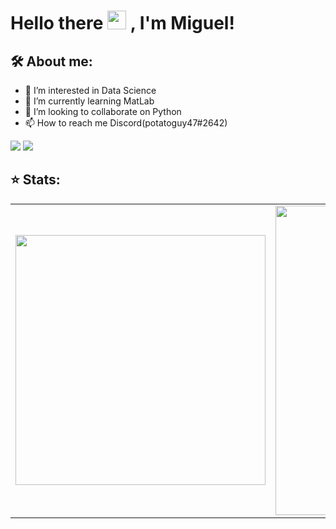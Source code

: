 # Hello there <img src="https://emojis.slackmojis.com/emojis/images/1570211625/6611/wave-animated.gif?1570211625" width="30"/> , I'm Miguel!

## 🛠  About me:
- 👀 I’m interested in Data Science
- 🌱 I’m currently learning MatLab
- 💞️ I’m looking to collaborate on Python
- 📫 How to reach me Discord(potatoguy47#2642)
<p align="left">
  <a href="mailto:miguel_barros@id.uff.br" alt="Gmail">
  <img src="https://img.shields.io/badge/-Gmail-FF0000?style=for-the-badge&labelColor=FF0000&logo=gmail&logoColor=white&link=julio_souza@id.uff.br" /></a>

  <a href="https://www.linkedin.com/in/miguel-barros-de-azevedo-539157172/" alt="Linkedin">
  <img src="https://img.shields.io/badge/-Linkedin-0e76a8?style=for-the-badge&logo=Linkedin&logoColor=white&link=https://www.linkedin.com/in/juliocarvalhos" /></a>

## ⭐ Stats:
<center>
<table>
  <tr>
      <td><img width="400px" align="center" src="https://github-readme-stats.vercel.app/api/top-langs/?username=Miuguel&theme=dark&layout=compact" /></td>
      <td><img width="495px" align="center" src="https://github-readme-stats.vercel.app/api?username=Miuguel&theme=dark&show_icons=true?count_private=true" /></td>
  </tr>   
</table>
</center>
<!---
Don't Panic
--->
